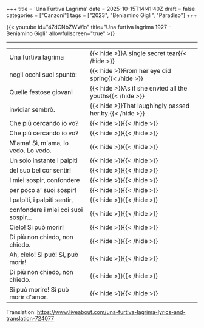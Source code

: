 +++
title = 'Una Furtiva Lagrima'
date = 2025-10-15T14:41:40Z
draft = false
categories = ["Canzoni"]
tags = ["2023", "Beniamino Gigli", "Paradiso"]
+++

{{< youtube id="47dCNbZWWlo" title="Una furtiva lagrima 1927 - Beniamino Gigli" allowfullscreen="true" >}}

***

| | |
|------------|-----------|
| Una furtiva lagrima | {{< hide >}}A single secret tear{{< /hide >}} |
| negli occhi suoi spuntò: | {{< hide >}}From her eye did spring{{< /hide >}} |
| Quelle festose giovani | {{< hide >}}As if she envied all the youths{{< /hide >}} |
| invidiar sembrò. | {{< hide >}}That laughingly passed her by.{{< /hide >}} |
| Che più cercando io vo? | {{< hide >}}{{< /hide >}} |
| Che più cercando io vo? | {{< hide >}}{{< /hide >}} |
| M'ama! Sì, m'ama, lo vedo. Lo vedo. | {{< hide >}}{{< /hide >}} |
| Un solo instante i palpiti | {{< hide >}}{{< /hide >}} |
| del suo bel cor sentir! | {{< hide >}}{{< /hide >}} |
| I miei sospir, confondere | {{< hide >}}{{< /hide >}} |
| per poco a' suoi sospir! | {{< hide >}}{{< /hide >}} |
| I palpiti, i palpiti sentir, | {{< hide >}}{{< /hide >}} |
| confondere i miei coi suoi sospir... | {{< hide >}}{{< /hide >}} |
| Cielo! Si può morir! | {{< hide >}}{{< /hide >}} |
| Di più non chiedo, non chiedo. | {{< hide >}}{{< /hide >}} |
| Ah, cielo! Si può! Si, può morir! | {{< hide >}}{{< /hide >}} |
| Di più non chiedo, non chiedo. | {{< hide >}}{{< /hide >}} |
| Si può morire! Si può morir d'amor. | {{< hide >}}{{< /hide >}} |

Translation: https://www.liveabout.com/una-furtiva-lagrima-lyrics-and-translation-724077
